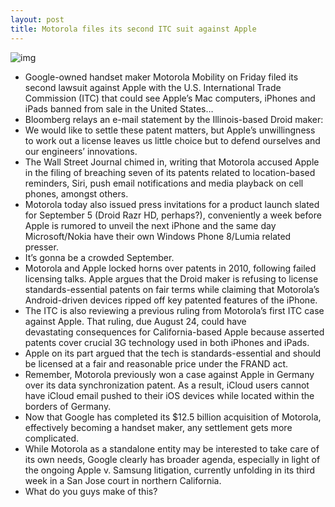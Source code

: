 ```yaml
---
layout: post
title: Motorola files its second ITC suit against Apple
---
```

![img](http://media.idownloadblog.com/wp-content/uploads/2012/06/Apple-vs-Motorola-lawsuit-image-001.jpg)
* Google-owned handset maker Motorola Mobility on Friday filed its second lawsuit against Apple with the U.S. International Trade Commission (ITC) that could see Apple’s Mac computers, iPhones and iPads banned from sale in the United States…
* Bloomberg relays an e-mail statement by the Illinois-based Droid maker:
* We would like to settle these patent matters, but Apple’s unwillingness to work out a license leaves us little choice but to defend ourselves and our engineers’ innovations.
* The Wall Street Journal chimed in, writing that Motorola accused Apple in the filing of breaching seven of its patents related to location-based reminders, Siri, push email notifications and media playback on cell phones, amongst others.
* Motorola today also issued press invitations for a product launch slated for September 5 (Droid Razr HD, perhaps?), conveniently a week before Apple is rumored to unveil the next iPhone and the same day Microsoft/Nokia have their own Windows Phone 8/Lumia related presser.
* It’s gonna be a crowded September.
* Motorola and Apple locked horns over patents in 2010, following failed licensing talks. Apple argues that the Droid maker is refusing to license standards-essential patents on fair terms while claiming that Motorola’s Android-driven devices ripped off key patented features of the iPhone.
* The ITC is also reviewing a previous ruling from Motorola’s first ITC case against Apple. That ruling, due August 24, could have devastating consequences for California-based Apple because asserted patents cover crucial 3G technology used in both iPhones and iPads.
* Apple on its part argued that the tech is standards-essential and should be licensed at a fair and reasonable price under the FRAND act.
* Remember, Motorola previously won a case against Apple in Germany over its data synchronization patent. As a result, iCloud users cannot have iCloud email pushed to their iOS devices while located within the borders of Germany.
* Now that Google has completed its $12.5 billion acquisition of Motorola, effectively becoming a handset maker, any settlement gets more complicated.
* While Motorola as a standalone entity may be interested to take care of its own needs, Google clearly has broader agenda, especially in light of the ongoing Apple v. Samsung litigation, currently unfolding in its third week in a San Jose court in northern California.
* What do you guys make of this?

